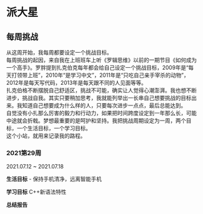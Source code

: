 # 派大星

## 每周挑战

从这周开始，我每周都要设定一个挑战目标。<br>
每周挑战的起因，来自我在上班班车上听《罗辑思维》以前的一期节目《如何成为一个高手》。罗胖提到扎克伯克每年都会给自己设定一个挑战目标，2009年是“每天打领带上班”，2010年“是学习中文”，2011年是“只吃自己亲手宰杀的动物”，2012年是每天写代码，2013年是每天跟不同的人见面等等。<br>
扎克伯格不断摆脱自己舒适区，挑战不可能，确实让人觉得心潮澎湃。我也想不断进步，挑战自我。其实只要稍加思考，我就能列举出一长串自己想要挑战的目标出来。我知道自己想要成为什么样的人，只要每次进步一点点，最后总能达到。<br>
自觉没有小扎那么厉害的毅力和行动力，如果把时间跨度设定到一年那么长，可能中途就会折戟。梦想最重要的是呵护和坚持。我把挑战周期设定为一周，两个目标，一个生活目标，一个学习目标。<br>
这个小站，就用来记录我的路程。

### 2021第29周

2021.07.12 ~ 2021.07.18

**生活目标** - 保持手机清净，远离智能手机

**学习目标** C++新语法特性

**总结报告** 


